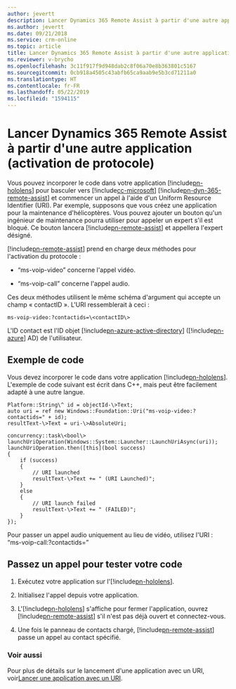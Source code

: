 ```yaml
---
author: jevertt
description: Lancer Dynamics 365 Remote Assist à partir d'une autre application (activation de protocole)
ms.author: jevertt
ms.date: 09/21/2018
ms.service: crm-online
ms.topic: article
title: Lancer Dynamics 365 Remote Assist à partir d'une autre application
ms.reviewer: v-brycho
ms.openlocfilehash: 3c11f917f9d948dab2c8f06a70e8b363801c5167
ms.sourcegitcommit: 0cb918a4505c43abfb65ca9aab9e5b3cd71211a0
ms.translationtype: HT
ms.contentlocale: fr-FR
ms.lasthandoff: 05/22/2019
ms.locfileid: "1594115"
---
```

# <a name="launch-dynamics-365-remote-assist-from-another-app-protocol-activation"></a>Lancer Dynamics 365 Remote Assist à partir d'une autre application (activation de protocole)

Vous pouvez incorporer le code dans votre application [!include[pn-hololens](../includes/pn-hololens.md)] pour basculer vers [!include[cc-microsoft](../includes/cc-microsoft.md)] [!include[pn-dyn-365-remote-assist](../includes/pn-dyn-365-remote-assist.md)] et commencer un appel à l'aide d'un Uniform Resource Identifier (URI).
Par exemple, supposons que vous créez une application pour la maintenance d'hélicoptères. Vous pouvez ajouter un bouton qu'un ingénieur de maintenance pourra utiliser pour appeler un expert s'il est bloqué. Ce bouton lancera [!include[pn-remote-assist](../includes/pn-remote-assist.md)] et appellera l'expert désigné.

[!include[pn-remote-assist](../includes/pn-remote-assist.md)] prend en charge deux méthodes pour l'activation du protocole : 

-   “ms-voip-video” concerne l'appel vidéo.

-   “ms-voip-call” concerne l'appel audio.

Ces deux méthodes utilisent le même schéma d'argument qui accepte un champ « contactID ».
L'URI ressemblerait à ceci :

`
ms-voip-video:?contactids=\<contactID\>
`

L'ID contact est l'ID objet [!include[pn-azure-active-directory](../includes/pn-azure-active-directory.md)] ([!include[pn-azure](../includes/pn-azure.md)] AD) de l'utilisateur.

## <a name="code-sample"></a>Exemple de code

Vous devez incorporer le code dans votre application [!include[pn-hololens](../includes/pn-hololens.md)]. L'exemple de code suivant est écrit dans C++, mais peut être facilement adapté à une autre langue.

```
Platform::String\^ id = objectId-\>Text;
auto uri = ref new Windows::Foundation::Uri("ms-voip-video:?contactids=" + id);
resultText-\>Text = uri-\>AbsoluteUri; 

concurrency::task\<bool\> launchUriOperation(Windows::System::Launcher::LaunchUriAsync(uri));
launchUriOperation.then([this](bool success)   
{         
    if (success)         
    {             
        // URI launched  
        resultText-\>Text += " (URI Launched)"; 
    } 
    else         
    {             
        // URI launch failed             
        resultText-\>Text += " (FAILED)";
    }     
});  
```

Pour passer un appel audio uniquement au lieu de vidéo, utilisez l'URI : “ms-voip-call:?contactids=”

## <a name="place-a-call-to-test-your-code"></a>Passez un appel pour tester votre code

1.  Exécutez votre application sur l'[!include[pn-hololens](../includes/pn-hololens.md)].

2.  Initialisez l'appel depuis votre application.

3.  L'[!include[pn-hololens](../includes/pn-hololens.md)] s'affiche pour fermer l'application, ouvrez [!include[pn-remote-assist](../includes/pn-remote-assist.md)] s'il n'est pas déjà ouvert et connectez-vous.

4.  Une fois le panneau de contacts chargé, [!include[pn-remote-assist](../includes/pn-remote-assist.md)] passe un appel au contact spécifié.

### <a name="see-also"></a>Voir aussi

Pour plus de détails sur le lancement d'une application avec un URI, voir[Lancer une application avec un URI](<https://docs.microsoft.com/en-us/windows/uwp/launch-resume/launch-app-with-uri>).
